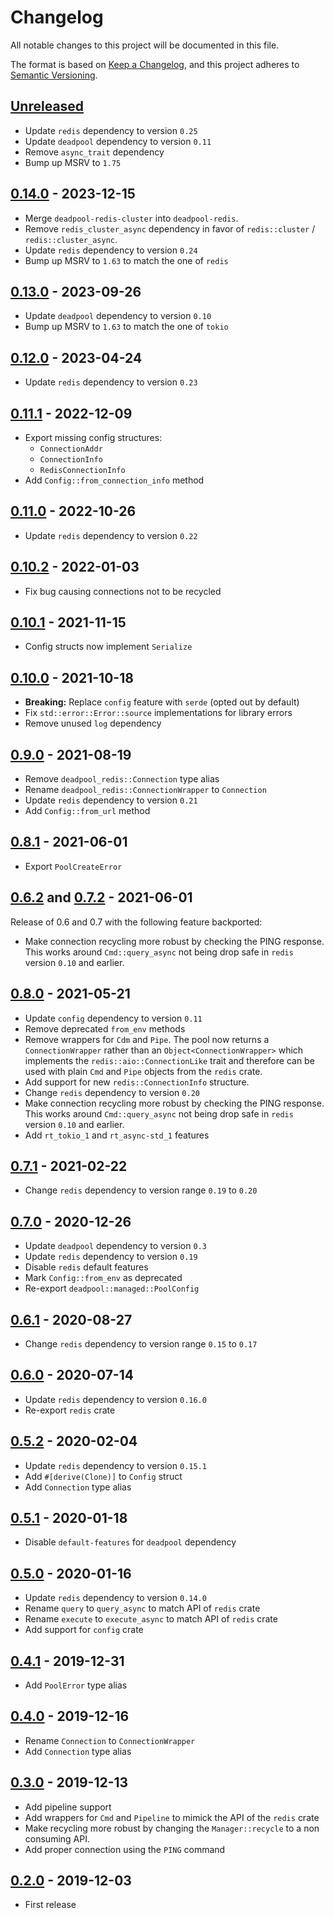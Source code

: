 # Changelog

All notable changes to this project will be documented in this file.

The format is based on [Keep a Changelog](https://keepachangelog.com/en/1.1.0/),
and this project adheres to [Semantic Versioning](https://semver.org/spec/v2.0.0.html).

<!-- next-header -->

## [Unreleased]

- Update `redis` dependency to version `0.25`
- Update `deadpool` dependency to version `0.11`
- Remove `async_trait` dependency
- Bump up MSRV to `1.75`

## [0.14.0] - 2023-12-15

- Merge `deadpool-redis-cluster` into `deadpool-redis`.
- Remove `redis_cluster_async` dependency in favor of `redis::cluster` / `redis::cluster_async`.
- Update `redis` dependency to version `0.24`
- Bump up MSRV to `1.63` to match the one of `redis`

## [0.13.0] - 2023-09-26

- Update `deadpool` dependency to version `0.10`
- Bump up MSRV to `1.63` to match the one of `tokio`

## [0.12.0] - 2023-04-24

- Update `redis` dependency to version `0.23`

## [0.11.1] - 2022-12-09

- Export missing config structures:
  - `ConnectionAddr`
  - `ConnectionInfo`
  - `RedisConnectionInfo`
- Add `Config::from_connection_info` method

## [0.11.0] - 2022-10-26

- Update `redis` dependency to version `0.22`

## [0.10.2] - 2022-01-03

- Fix bug causing connections not to be recycled

## [0.10.1] - 2021-11-15

- Config structs now implement `Serialize`

## [0.10.0] - 2021-10-18

- **Breaking:** Replace `config` feature with `serde` (opted out by default)
- Fix `std::error::Error::source` implementations for library errors
- Remove unused `log` dependency

## [0.9.0] - 2021-08-19

- Remove `deadpool_redis::Connection` type alias
- Rename `deadpool_redis::ConnectionWrapper` to `Connection`
- Update `redis` dependency to version `0.21`
- Add `Config::from_url` method

## [0.8.1] - 2021-06-01

- Export `PoolCreateError`

## [0.6.2] and [0.7.2] - 2021-06-01

Release of 0.6 and 0.7 with the following feature backported:

- Make connection recycling more robust by checking the PING
  response. This works around `Cmd::query_async` not being drop
  safe in `redis` version `0.10` and earlier.

## [0.8.0] - 2021-05-21

- Update `config` dependency to version `0.11`
- Remove deprecated `from_env` methods
- Remove wrappers for `Cdm` and `Pipe`. The pool now returns a
  `ConnectionWrapper` rather than an `Object<ConnectionWrapper>` which
  implements the `redis::aio::ConnectionLike` trait and therefore can
  be used with plain `Cmd` and `Pipe` objects from the `redis` crate.
- Add support for new `redis::ConnectionInfo` structure.
- Change `redis` dependency to version `0.20`
- Make connection recycling more robust by checking the PING
  response. This works around `Cmd::query_async` not being drop
  safe in `redis` version `0.10` and earlier.
- Add `rt_tokio_1` and `rt_async-std_1` features

## [0.7.1] - 2021-02-22

- Change `redis` dependency to version range `0.19` to `0.20`

## [0.7.0] - 2020-12-26

- Update `deadpool` dependency to version `0.3`
- Update `redis` dependency to version `0.19`
- Disable `redis` default features
- Mark `Config::from_env` as deprecated
- Re-export `deadpool::managed::PoolConfig`

## [0.6.1] - 2020-08-27

- Change `redis` dependency to version range `0.15` to `0.17`

## [0.6.0] - 2020-07-14

- Update `redis` dependency to version `0.16.0`
- Re-export `redis` crate

## [0.5.2] - 2020-02-04

- Update `redis` dependency to version `0.15.1`
- Add `#[derive(Clone)]` to `Config` struct
- Add `Connection` type alias

## [0.5.1] - 2020-01-18

- Disable `default-features` for `deadpool` dependency

## [0.5.0] - 2020-01-16

- Update `redis` dependency to version `0.14.0`
- Rename `query` to `query_async` to match API of `redis` crate
- Rename `execute` to `execute_async` to match API of `redis` crate
- Add support for `config` crate

## [0.4.1] - 2019-12-31

- Add `PoolError` type alias

## [0.4.0] - 2019-12-16

- Rename `Connection` to `ConnectionWrapper`
- Add `Connection` type alias

## [0.3.0] - 2019-12-13

- Add pipeline support
- Add wrappers for `Cmd` and `Pipeline` to mimick the API of the `redis` crate
- Make recycling more robust by changing the `Manager::recycle` to a non
  consuming API.
- Add proper connection using the `PING` command

## [0.2.0] - 2019-12-03

- First release

<!-- next-url -->
[Unreleased]: https://github.com/bikeshedder/deadpool/compare/deadpool-redis-v0.14.0...HEAD
[0.14.0]: https://github.com/bikeshedder/deadpool/compare/deadpool-redis-v0.13.0...deadpool-redis-v0.14.0
[0.13.0]: https://github.com/bikeshedder/deadpool/compare/deadpool-redis-v0.12.0...deadpool-redis-v0.13.0
[0.12.0]: https://github.com/bikeshedder/deadpool/compare/deadpool-redis-v0.11.1...deadpool-redis-v0.12.0
[0.11.1]: https://github.com/bikeshedder/deadpool/compare/deadpool-redis-v0.11.0...deadpool-redis-v0.11.1
[0.11.0]: https://github.com/bikeshedder/deadpool/compare/deadpool-redis-v0.10.2...deadpool-redis-v0.11.0
[0.10.2]: https://github.com/bikeshedder/deadpool/compare/deadpool-redis-v0.10.1...deadpool-redis-v0.10.2
[0.10.1]: https://github.com/bikeshedder/deadpool/compare/deadpool-redis-v0.10.0...deadpool-redis-v0.10.1
[0.10.0]: https://github.com/bikeshedder/deadpool/compare/deadpool-redis-v0.9.0...deadpool-redis-v0.10.0
[0.9.0]: https://github.com/bikeshedder/deadpool/compare/deadpool-redis-v0.8.1...deadpool-redis-v0.9.0
[0.8.1]: https://github.com/bikeshedder/deadpool/compare/deadpool-redis-v0.8.0...deadpool-redis-v0.8.1
[0.8.0]: https://github.com/bikeshedder/deadpool/compare/deadpool-redis-v0.7.1...deadpool-redis-v0.8.0
[0.7.2]: https://github.com/bikeshedder/deadpool/compare/deadpool-redis-v0.7.1...deadpool-redis-v0.7.2
[0.7.1]: https://github.com/bikeshedder/deadpool/compare/deadpool-redis-v0.7.0...deadpool-redis-v0.7.1
[0.7.0]: https://github.com/bikeshedder/deadpool/compare/deadpool-redis-v0.6.1...deadpool-redis-v0.7.0
[0.6.2]: https://github.com/bikeshedder/deadpool/compare/deadpool-redis-v0.6.1...deadpool-redis-v0.6.2
[0.6.1]: https://github.com/bikeshedder/deadpool/compare/deadpool-redis-v0.6.0...deadpool-redis-v0.6.1
[0.6.0]: https://github.com/bikeshedder/deadpool/compare/deadpool-redis-v0.5.2...deadpool-redis-v0.6.0
[0.5.2]: https://github.com/bikeshedder/deadpool/compare/deadpool-redis-v0.5.1...deadpool-redis-v0.5.2
[0.5.1]: https://github.com/bikeshedder/deadpool/compare/deadpool-redis-v0.5.0...deadpool-redis-v0.5.1
[0.5.0]: https://github.com/bikeshedder/deadpool/compare/deadpool-redis-v0.4.1...deadpool-redis-v0.5.0
[0.4.1]: https://github.com/bikeshedder/deadpool/compare/deadpool-redis-v0.4.0...deadpool-redis-v0.4.1
[0.4.0]: https://github.com/bikeshedder/deadpool/compare/deadpool-redis-v0.3.0...deadpool-redis-v0.4.0
[0.3.0]: https://github.com/bikeshedder/deadpool/compare/deadpool-redis-v0.2.0...deadpool-redis-v0.3.0
[0.2.0]: https://github.com/bikeshedder/deadpool/releases/tag/deadpool-redis-v0.2.0